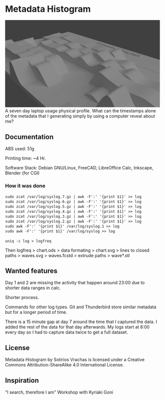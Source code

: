 # Metadata Histogram
![Metadata Histogram/CGI](https://github.com/SotiriosVrachas/metadata-histogram/raw/master/cgi.jpg "Metadata Histogram/CGI")
A seven day laptop usage physical profile. What can the timestamps alone of the metadata that I generating simply by using a computer reveal about me?

## Documentation
ABS used: 51g

Printing time: ~4 Hr.

Software Stack: Debian GNU/Linux, FreeCAD, LibreOffice Calc, Inkscape, Blender
(for CGI)

### How it was done

```
sudo zcat /var/log/syslog.7.gz | awk -F':' '{print $1}' >> log
sudo zcat /var/log/syslog.6.gz | awk -F':' '{print $1}' >> log
sudo zcat /var/log/syslog.5.gz | awk -F':' '{print $1}' >> log
sudo zcat /var/log/syslog.4.gz | awk -F':' '{print $1}' >> log
sudo zcat /var/log/syslog.3.gz | awk -F':' '{print $1}' >> log
sudo zcat /var/log/syslog.2.gz | awk -F':' '{print $1}' >> log
sudo awk -F':' '{print $1}' /var/log/syslog.1 >> log
sudo awk -F':' '{print $1}' /var/log/syslog >> log

uniq -c log > logfreq
```
Then logfreq > chart.ods > data formating > chart.svg > lines to closed paths > waves.svg > waves.fcstd > extrude paths > wave*.stl

## Wanted features
Day 1 and 2 are missing the activity that happen around 23:00 due to shorter
data ranges in calc.

Shorter process.

Commands for other log types. Git and Thunderbird store similar metadata
but for a longer period of time.

There is a 15 minute gap at day 7 around the time that I captured the data. I added the rest of the data for that day afterwards. My logs start at 8:00 every
day so I had to capture data twice to get a full dataset.

## License
Metadata Histogram by Sotirios Vrachas is licensed under a Creative Commons Attribution-ShareAlike 4.0 International License.

## Inspiration
"I search, therefore I am" Workshop with Kyriaki Goni
